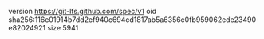 version https://git-lfs.github.com/spec/v1
oid sha256:116e01914b7dd2ef940c694cd1817ab5a6356c0fb959062ede23490e82024921
size 5941
